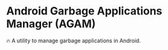 # Android Garbage Applications Manager (AGAM)

🔥 A utility to manage garbage applications in Android. 
